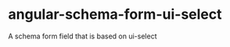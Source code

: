 angular-schema-form-ui-select
=============================

A schema form field that is based on ui-select
